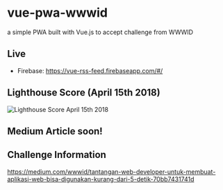 # vue-pwa-wwwid
a simple PWA built with Vue.js to accept challenge from WWWID 

## Live

+ Firebase: https://vue-rss-feed.firebaseapp.com/#/

## Lighthouse Score (April 15th 2018)

![Lighthouse Score April 15th 2018](https://raw.githubusercontent.com/alfari16/vue-pwa-wwwid/master/fix.JPG)

## Medium Article soon!

## Challenge Information

https://medium.com/wwwid/tantangan-web-developer-untuk-membuat-aplikasi-web-bisa-digunakan-kurang-dari-5-detik-70bb7431741d
